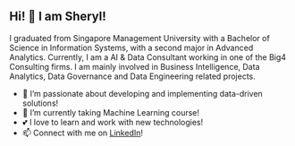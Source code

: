 ## Hi! 👋 I am Sheryl! ##

I graduated from Singapore Management University with a Bachelor of Science in Information Systems, with a second major in Advanced Analytics. Currently, I am a AI & Data Consultant working in one of the Big4 Consulting firms. I am mainly involved in Business Intelligence, Data Analytics, Data Governance and Data Engineering related projects.

- 👀 I’m passionate about developing and implementing data-driven solutions!
- 🌱 I’m currently taking Machine Learning course!
- 💕 I love to learn and work with new technologies!
- 📫 Connect with me on [LinkedIn](https://www.linkedin.com/in/sherylcme/)!

<!---
sherylcme/sherylcme is a ✨ special ✨ repository because its `README.md` (this file) appears on your GitHub profile.
You can click the Preview link to take a look at your changes.
--->

